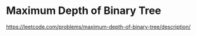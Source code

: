 # Maximum Depth of Binary Tree

https://leetcode.com/problems/maximum-depth-of-binary-tree/description/

